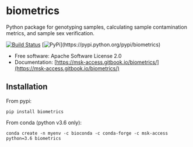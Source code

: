 # biometrics

Python package for genotyping samples, calculating sample contamination metrics, and sample sex verification.

[![Build Status](https://travis-ci.com/msk-access/biometrics.svg?branch=master)](https://travis-ci.com/msk-access/biometrics) [![PyPi](https://img.shields.io/pypi/v/biometrics.svg?)](https://pypi.python.org/pypi/biometrics)

* Free software: Apache Software License 2.0
* Documentation: [https://msk-access.gitbook.io/biometrics/](https://msk-access.gitbook.io/biometrics/)

## Installation

From pypi:

`pip install biometrics`

From conda (python v3.6 only):

`conda create -n myenv -c bioconda -c conda-forge -c msk-access python=3.6 biometrics`
